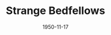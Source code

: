 ---
title: Strange Bedfellows
date: 1950-11-17
closing_date: 1950-11-25
layout: productions
featured_image:
image_caption:
image_credit:
playbill:
category:
Theatre: Theatre Jacksonville
Venue: Little Theatre
cast:
- Addie Cromwell Hampton: Jewett Ashley
- Beulah: Jeanne Strickland
- Birdie: Sue Miller
- Clarissa Blynn Cromwell: Marion Conner
- Gifford Hampton: George Durney
- Julia Cromwell: Jean Heebner
- Lillian Hampton: Sabina Clair Reiser
- Ling: Bill Gibbs
- Matthew Cromwell: Snick Ogden
- Mayor Ambrose Tibbett: Richard Kaszner
- Mrs. Gimble: Billie Lane Rush
- Mrs. Tillie Sparker: Jane Porter
- Mrs. Worley: Mildred Thomas
- Nicky Hampton:
  - Frank Seghers, Jr.
  - Mathis Lee Becker
- Opal: Bonnie Manes
- Senator William Cromwell: Major J. Reiser
- Vincent Pemberton: Jack Vaughn
- Zita: June Bowden
crew:
- Director: Paul E. Geisenhof
- Assistant Director:
  - Jeanne Strickland
  - Sue Miller
- Book Holder: Eve Oltman
- Curtain: L.J. Gift
- Light Controls: Walter Quattlebaum
- Make-up Assistant:
  - Elmo Lehman
  - Jane Porter
  - Ernestine Taylor
  - Roy Meischner
- Make-up Chairman: Richard Kaszner
- Music: Su Hawkins
- Properties Assistant:
  - Helen Jones
  - Ruth Hamilton
  - Larry Johnson
  - Margaret Grimm
  - Deane Jackson
  - Joan Brown
  - Janet Sucow
  - Larry Zell
  - Edna Spindel
- Properties Chairman: Edythe Price
- Set and Technical Direction: Bernard W. Kane
- Set Color Design: Jay Harder
- Set Construction and Painting:
  - Walter Quattlebaum
  - Edna Spindel
  - Shirley Kane
  - Reine Arrington
  - Jimmy Dawson
  - Frankie Goldberg
  - Gloria Meekins
  - Grace Ogden
  - Larry Zell
  - Laurel Barton
  - Jean Rabin
- Stage Manager: Peggy Gift
- Wardrobe Chairman:
  - Eula Mae Snow
  - Madelon Geisenhof
- Wardrobe Assistant:
  - Ann Pafford Welch
  - Karen O'Shaughnessy
  - Margaret Fairweather
  - Helen List
  - Edna Spindel
  - Laurel Barton
  - Dorothy Womble
  - Doris Hobgood
  - Mrs. R.P. Broome
  - Polly Clendening
  - Jean Rabin
orchestra:
external_links:
---